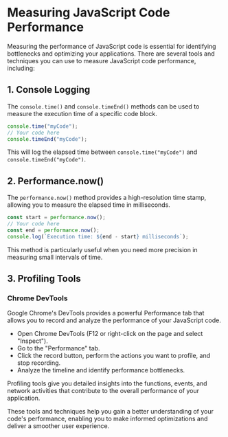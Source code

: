 


# Measuring JavaScript Code Performance

Measuring the performance of JavaScript code is essential for identifying bottlenecks and optimizing your applications. There are several tools and techniques you can use to measure JavaScript code performance, including:

## 1. Console Logging

The `console.time()` and `console.timeEnd()` methods can be used to measure the execution time of a specific code block.

```javascript
console.time("myCode");
// Your code here
console.timeEnd("myCode");
```

This will log the elapsed time between `console.time("myCode")` and `console.timeEnd("myCode")`.

## 2. Performance.now()

The `performance.now()` method provides a high-resolution time stamp, allowing you to measure the elapsed time in milliseconds.

```javascript
const start = performance.now();
// Your code here
const end = performance.now();
console.log(`Execution time: ${end - start} milliseconds`);
```

This method is particularly useful when you need more precision in measuring small intervals of time.

## 3. Profiling Tools

### Chrome DevTools

Google Chrome's DevTools provides a powerful Performance tab that allows you to record and analyze the performance of your JavaScript code.

- Open Chrome DevTools (F12 or right-click on the page and select "Inspect").
- Go to the "Performance" tab.
- Click the record button, perform the actions you want to profile, and stop recording.
- Analyze the timeline and identify performance bottlenecks.

Profiling tools give you detailed insights into the functions, events, and network activities that contribute to the overall performance of your application.

These tools and techniques help you gain a better understanding of your code's performance, enabling you to make informed optimizations and deliver a smoother user experience.
```

